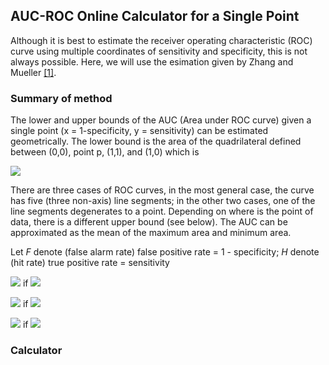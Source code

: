 ## AUC-ROC Online Calculator for a Single Point

Although it is best to estimate the receiver operating characteristic (ROC) curve using multiple coordinates of sensitivity and specificity, this is not always possible. Here, we will use the esimation given by Zhang and Mueller [[1]](https://link.springer.com/article/10.1007/s11336-003-1119-8).

### Summary of method
The lower and upper bounds of the AUC (Area under ROC curve) given a single point (x = 1-specificity, y = sensitivity) can be estimated geometrically. The lower bound is the area of the quadrilateral defined between (0,0), point p, (1,1), and (1,0) which is  

<!-- 0.5*(sensitivity + specificity) -->

<img src="https://render.githubusercontent.com/render/math?math=A_{min}=\frac{(sensitivity%2Bspecificity)}{2}">

There are three cases of ROC curves, in the most general case, the curve has five (three non-axis) line segments; in the other two cases, one of the line segments degenerates to a point. Depending on where is the point of data, there is a different upper bound (see below). The AUC can be approximated as the mean of the maximum area and minimum area.

Let *F* denote (false alarm rate) false positive rate = 1 - specificity; *H* denote (hit rate) true positive rate = sensitivity

<!-- A_max -->
<img src="https://render.githubusercontent.com/render/math?math=A_{max}=1 - 2F ( 1 - H)"> if <img src="https://render.githubusercontent.com/render/math?math=F \leq 0.5 <H ">

<img src="https://render.githubusercontent.com/render/math?math=A_{max}=1 - \frac{F}{1 - H}"> if <img src="https://render.githubusercontent.com/render/math?math=F \leq H<0.5">

<img src="https://render.githubusercontent.com/render/math?math=A_{max}=1 - \frac{1 - H}{2(1 - F)}"> if <img src="https://render.githubusercontent.com/render/math?math=0.5<F \leq H ">

### Calculator
